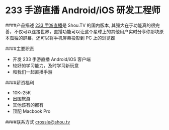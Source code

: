 233 手游直播 Android/iOS 研发工程师
==========

####产品描述
[233 手游直播](https://233.tv)是 Shou.TV 的国内版本, 其强大在于功能真的很完善，不仅可以连接世界，直播功能可以让这个星球上的其他用户实时分享你那块原本孤独的屏幕，还可以将手机屏幕投影到 PC 上的浏览器

####主要职责
- 开发 233 手游直播 Android/iOS 客户端
- 较好的学习能力，及时学习新玩意
- 和我们一起直播手游

####薪资福利
- 10K~25K
- 出国旅游
- 其他该有的都有
- 顶配 Macbook Pro


####联系方式
[crossle@shou.tv](mailto:crossle@shou.tv)
